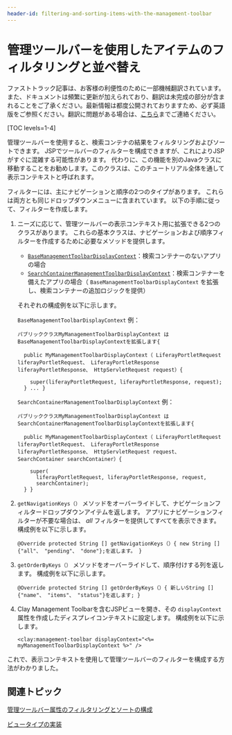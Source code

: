 ```yaml
---
header-id: filtering-and-sorting-items-with-the-management-toolbar
---
```


# 管理ツールバーを使用したアイテムのフィルタリングと並べ替え

<p class="alert alert-info"><span class="wysiwyg-color-blue120">ファストトラック記事は、お客様の利便性のために一部機械翻訳されています。また、ドキュメントは頻繁に更新が加えられており、翻訳は未完成の部分が含まれることをご了承ください。最新情報は都度公開されておりますため、必ず英語版をご参照ください。翻訳に問題がある場合は、<a href="mailto:support-content-jp@liferay.com">こちら</a>までご連絡ください。</span></p>

[TOC levels=1-4]

管理ツールバーを使用すると、検索コンテナの結果をフィルタリングおよびソートできます。 JSPでツールバーのフィルターを構成できますが、これによりJSPがすぐに混雑する可能性があります。 代わりに、この機能を別のJavaクラスに移動することをお勧めします。このクラスは、このチュートリアル全体を通して表示コンテキストと呼ばれます。

フィルターには、主にナビゲーションと順序の2つのタイプがあります。 これらは両方とも同じドロップダウンメニューに含まれています。 以下の手順に従って、フィルターを作成します。

1.  ニーズに応じて、管理ツールバーの表示コンテキスト用に拡張できる2つのクラスがあります。 これらの基本クラスは、ナビゲーションおよび順序フィルターを作成するために必要なメソッドを提供します。

      - [`BaseManagementToolbarDisplayContext`](https://github.com/liferay/liferay-portal/blob/7.1.x/modules/apps/frontend-taglib/frontend-taglib-clay/src/main/java/com/liferay/frontend/taglib/clay/servlet/taglib/display/context/BaseManagementToolbarDisplayContext.java)：検索コンテナーのないアプリの場合
      - [`SearchContainerManagementToolbarDisplayContext`](https://github.com/liferay/liferay-portal/blob/7.1.x/modules/apps/frontend-taglib/frontend-taglib-clay/src/main/java/com/liferay/frontend/taglib/clay/servlet/taglib/display/context/SearchContainerManagementToolbarDisplayContext.java)：検索コンテナーを備えたアプリの場合（ `BaseManagementToolbarDisplayContext` を拡張し、検索コンテナーの追加ロジックを提供）

    それぞれの構成例を以下に示します。

    `BaseManagementToolbarDisplayContext` 例：

        パブリッククラスMyManagementToolbarDisplayContext はBaseManagementToolbarDisplayContextを拡張します{

          public MyManagementToolbarDisplayContext（ LiferayPortletRequest liferayPortletRequest、 LiferayPortletResponse liferayPortletResponse、 HttpServletRequest request）{
        
            super(liferayPortletRequest, liferayPortletResponse, request);
          } ... }

    `SearchContainerManagementToolbarDisplayContext` 例：

        パブリッククラスMyManagementToolbarDisplayContext はSearchContainerManagementToolbarDisplayContextを拡張します{

          public MyManagementToolbarDisplayContext（ LiferayPortletRequest liferayPortletRequest、 LiferayPortletResponse liferayPortletResponse、 HttpServletRequest request、SearchContainer searchContainer）{
        
            super(
              liferayPortletRequest, liferayPortletResponse, request,
              searchContainer);
          } }

2.  `getNavigationKeys（）` メソッドをオーバーライドして、ナビゲーションフィルタードロップダウンアイテムを返します。 アプリにナビゲーションフィルターが不要な場合は、 *all* フィルターを提供してすべてを表示できます。 構成例を以下に示します。

        @Override protected String [] getNavigationKeys（）{ new String [] {"all"、 "pending"、 "done"};を返します。 }

3.  `getOrderByKeys（）` メソッドをオーバーライドして、順序付けする列を返します。 構成例を以下に示します。

        @Override protected String [] getOrderByKeys（）{ 新しいString [] {"name"、 "items"、 "status"}を返します; }

4.  Clay Management Toolbarを含むJSPビューを開き、その `displayContext` 属性を作成したディスプレイコンテキストに設定します。 構成例を以下に示します。

        <clay:management-toolbar displayContext="<%= myManagementToolbarDisplayContext %>" />

これで、表示コンテキストを使用して管理ツールバーのフィルターを構成する方法がわかりました。

## 関連トピック

[管理ツールバー属性のフィルタリングとソートの構成](/docs/7-1/tutorials/-/knowledge_base/t/clay-management-toolbar#filtering-and-sorting-search-results)

[ビュータイプの実装](/docs/7-1/tutorials/-/knowledge_base/t/implementing-the-view-types)
